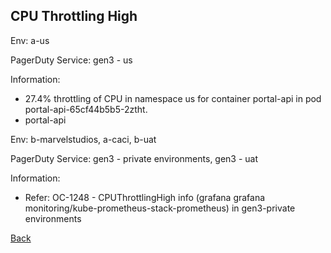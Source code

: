## CPU Throttling High

Env: a-us

PagerDuty Service: gen3 - us

Information:
- 27.4% throttling of CPU in namespace us for container portal-api in pod portal-api-65cf44b5b5-2ztht.
- portal-api

Env: b-marvelstudios, a-caci, b-uat

PagerDuty Service: gen3 - private environments, gen3 - uat

Information:
- Refer: OC-1248 - CPUThrottlingHigh info (grafana grafana monitoring/kube-prometheus-stack-prometheus) in gen3-private environments

[Back](README.md)
